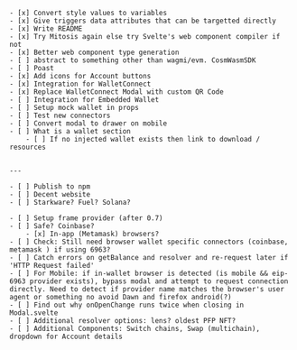     - [x] Convert style values to variables
    - [x] Give triggers data attributes that can be targetted directly
    - [x] Write README
    - [x] Try Mitosis again else try Svelte's web component compiler if not
    - [x] Better web component type generation
    - [ ] abstract to something other than wagmi/evm. CosmWasmSDK
    - [ ] Poast
    - [x] Add icons for Account buttons
    - [x] Integration for WalletConnect
    - [x] Replace WalletConnect Modal with custom QR Code
    - [ ] Integration for Embedded Wallet
    - [ ] Setup mock wallet in props
    - [ ] Test new connectors
    - [ ] Convert modal to drawer on mobile
    - [ ] What is a wallet section
    	- [ ] If no injected wallet exists then link to download / resources


    ---

    - [ ] Publish to npm
    - [ ] Decent website
    - [ ] Starkware? Fuel? Solana?

    - [ ] Setup frame provider (after 0.7)
    - [ ] Safe? Coinbase?
    	- [x] In-app (Metamask) browsers?
    - [ ] Check: Still need browser wallet specific connectors (coinbase, metamask ) if using 6963?
    - [ ] Catch errors on getBalance and resolver and re-request later if 'HTTP Request failed'
    - [ ] For Mobile: if in-wallet browser is detected (is mobile && eip-6963 provider exists), bypass modal and attempt to request connection directly. Need to detect if provider name matches the browser's user agent or something no avoid Dawn and firefox android(?)
    - [ ] Find out why onOpenChange runs twice when closing in Modal.svelte
    - [ ] Additional resolver options: lens? oldest PFP NFT?
    - [ ] Additional Components: Switch chains, Swap (multichain), dropdown for Account details
